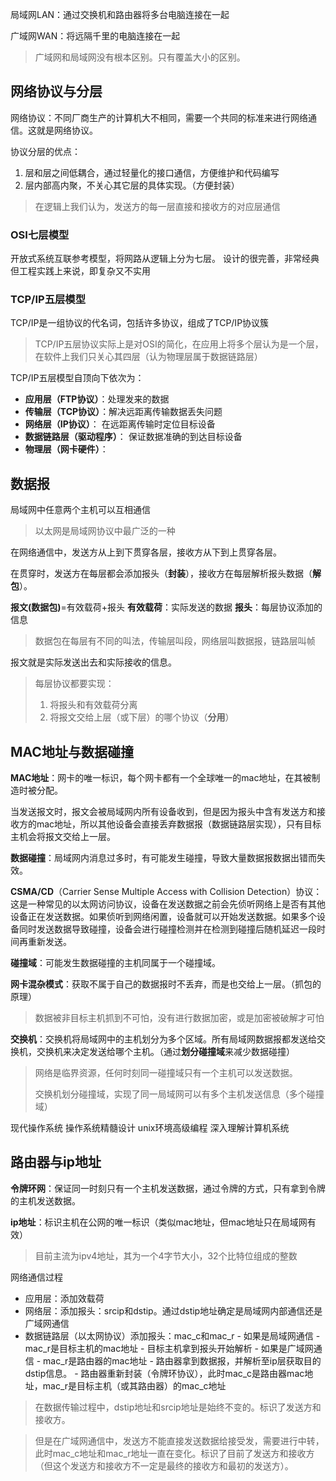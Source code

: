 局域网LAN：通过交换机和路由器将多台电脑连接在一起

广域网WAN：将远隔千里的电脑连接在一起

> 广域网和局域网没有根本区别。只有覆盖大小的区别。
## 网络协议与分层
网络协议：不同厂商生产的计算机大不相同，需要一个共同的标准来进行网络通信。这就是网络协议。

协议分层的优点：
1. 层和层之间低耦合，通过轻量化的接口通信，方便维护和代码编写
2. 层内部高内聚，不关心其它层的具体实现。（方便封装）

>在逻辑上我们认为，发送方的每一层直接和接收方的对应层通信
### OSI七层模型
开放式系统互联参考模型，将网路从逻辑上分为七层。
设计的很完善，非常经典
但工程实践上来说，即复杂又不实用

### TCP/IP五层模型
TCP/IP是一组协议的代名词，包括许多协议，组成了TCP/IP协议簇

>TCP/IP五层协议实际上是对OSI的简化，在应用上将多个层认为是一个层，在软件上我们只关心其四层（认为物理层属于数据链路层）

TCP/IP五层模型自顶向下依次为：
- **应用层（FTP协议）**：处理发来的数据
- **传输层（TCP协议）**：解决远距离传输数据丢失问题
- **网络层（IP协议）**： 在远距离传输时定位目标设备
- **数据链路层（驱动程序）**： 保证数据准确的到达目标设备
- **物理层（网卡硬件）**：
## 数据报

局域网中任意两个主机可以互相通信
> 以太网是局域网协议中最广泛的一种

在网络通信中，发送方从上到下贯穿各层，接收方从下到上贯穿各层。

在贯穿时，发送方在每层都会添加报头（**封装**），接收方在每层解析报头数据（**解包**）。

**报文(数据包)**=有效载荷+报头
**有效载荷**：实际发送的数据
**报头**：每层协议添加的信息

>数据包在每层有不同的叫法，传输层叫段，网络层叫数据报，链路层叫帧

报文就是实际发送出去和实际接收的信息。

>每层协议都要实现：
>1. 将报头和有效载荷分离
>2. 将报文交给上层（或下层）的哪个协议（**分用**）

## MAC地址与数据碰撞
**MAC地址**：网卡的唯一标识，每个网卡都有一个全球唯一的mac地址，在其被制造时被分配。

当发送报文时，报文会被局域网内所有设备收到，但是因为报头中含有发送方和接收方的mac地址，所以其他设备会直接丢弃数据报（数据链路层实现），只有目标主机会将报文交给上一层。

**数据碰撞**：局域网内消息过多时，有可能发生碰撞，导致大量数据报数据出错而失效。

**CSMA/CD**（Carrier Sense Multiple Access with Collision Detection）协议：这是一种常见的以太网访问协议，设备在发送数据之前会先侦听网络上是否有其他设备正在发送数据。如果侦听到网络闲置，设备就可以开始发送数据。如果多个设备同时发送数据导致碰撞，设备会进行碰撞检测并在检测到碰撞后随机延迟一段时间再重新发送。

**碰撞域**：可能发生数据碰撞的主机同属于一个碰撞域。

**网卡混杂模式**：获取不属于自己的数据报时不丢弃，而是也交给上一层。（抓包的原理）

> 数据被非目标主机抓到不可怕，没有进行数据加密，或是加密被破解才可怕

**交换机**：交换机将局域网中的主机划分为多个区域。所有局域网数据报都发送给交换机，交换机来决定发送给哪个主机。（通过**划分碰撞域**来减少数据碰撞）

>网络是临界资源，任何时刻同一碰撞域只有一个主机可以发送数据。
>
>交换机划分碰撞域，实现了同一局域网可以有多个主机发送信息（多个碰撞域）
>
>

现代操作系统 操作系统精髓设计 unix环境高级编程 深入理解计算机系统

## 路由器与ip地址

**令牌环网**：保证同一时刻只有一个主机发送数据，通过令牌的方式，只有拿到令牌的主机发送数据。

**ip地址**：标识主机在公网的唯一标识（类似mac地址，但mac地址只在局域网有效）

>目前主流为ipv4地址，其为一个4字节大小，32个比特位组成的整数

网络通信过程

- 应用层：添加效载荷
- 网络层：添加报头：srcip和dstip。通过dstip地址确定是局域网内部通信还是广域网通信
- 数据链路层（以太网协议）添加报头：mac_c和mac_r
		- 如果是局域网通信
			- mac_r是目标主机的mac地址
			- 目标主机拿到报头开始解析
		- 如果是广域网通信
			- mac_r是路由器的mac地址
			- 路由器拿到数据报，并解析至ip层获取目的dstip信息。
			- 路由器重新封装（令牌环协议），此时mac_c是路由器mac地址，mac_r是目标主机（或其路由器）的mac_c地址

> 在数据传输过程中，dstip地址和srcip地址是始终不变的。标识了发送方和接收方。

>但是在广域网通信中，发送方不能直接发送数据给接受发，需要进行中转，此时mac_c地址和mac_r地址一直在变化。标识了目前了发送方和接收方（但这个发送方和接收方不一定是最终的接收方和最初的发送方）。